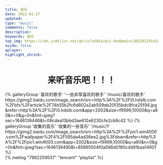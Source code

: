 ```yaml
---
title: 音乐
date: 2022-01-27
updated:
type: "music"
comments: false
description:
keywords: 音乐
top_img: https://cdn.jsdelivr.net/gh/ssln5014/pic-bed@main/202201291418228.jpg
aside: false
aplayer: 
highlight_shrink:
---
```

# <center> 来听音乐吧！！！</center>
<div class="gallery-group-main">
{% galleryGroup '喜欢的歌手' '一些非常喜欢的歌手' '/music/喜欢的歌手' https://gimg2.baidu.com/image_search/src=http%3A%2F%2Fi0.hdslb.com%2Fbfs%2Farticle%2F74b55b2fc6d802a2ab509eb20f35bdc8fce25f94.jpg&refer=http%3A%2F%2Fi0.hdslb.com&app=2002&size=f9999,10000&q=a80&n=0&g=0n&fmt=jpeg?sec=1646139446&t=08cdea13bbd3ae612e6230cfe2cb9c42 %}
{% galleryGroup '收集的音乐' '收集的一些音乐' '/music/1' https://gimg2.baidu.com/image_search/src=http%3A%2F%2Fpic1.win4000.com%2Fwallpaper%2F4%2F595da4ad36ee2.jpg%3Fdown&refer=http%3A%2F%2Fpic1.win4000.com&app=2002&size=f9999,10000&q=a80&n=0&g=0n&fmt=jpeg?sec=1646139490&t=85865504f0a596d0180cdd91baa14901 %}
</div>
{% meting "7982259537" "tencent" "playlist" %}


<!--     
    title	【必需】页面标题
    date	【必需】页面创建日期
    type	【必需】标籤、分类和友情链接三个页面需要配置
    updated	【可选】页面更新日期
    description	【可选】页面描述
    keywords	【可选】页面关键字
    comments	【可选】显示页面评论模块(默认 true)
    top_img	【可选】页面顶部图片
    mathjax	【可选】显示mathjax(当设置mathjax的per_page: false时，才需要配置，默认 false)
    katex	【可选】显示katex(当设置katex的per_page: false时，才需要配置，默认 false)
    aside	【可选】显示侧边栏 (默认 true)
    aplayer	【可选】在需要的页面加载aplayer的js和css,请参考文章下面的音乐 配置
    highlight_shrink	【可选】配置代码框是否展开(true/false)(默认为设置中highlight_shrink的配置) 
    -->
